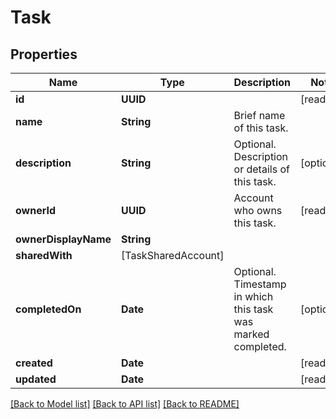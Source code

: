 # Task

## Properties
Name | Type | Description | Notes
------------ | ------------- | ------------- | -------------
**id** | **UUID** |  | [readonly] 
**name** | **String** | Brief name of this task. | 
**description** | **String** | Optional. Description or details of this task. | [optional] 
**ownerId** | **UUID** | Account who owns this task. | [readonly] 
**ownerDisplayName** | **String** |  | 
**sharedWith** | [TaskSharedAccount] |  | 
**completedOn** | **Date** | Optional. Timestamp in which this task was marked completed. | [optional] 
**created** | **Date** |  | [readonly] 
**updated** | **Date** |  | [readonly] 

[[Back to Model list]](../README.md#documentation-for-models) [[Back to API list]](../README.md#documentation-for-api-endpoints) [[Back to README]](../README.md)


